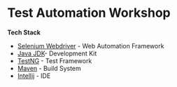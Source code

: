 # Test Automation Workshop


**Tech Stack**

* [Selenium Webdriver](https://www.selenium.dev/documentation/en/webdriver/) -  Web Automation Framework
* [Java JDK](https://www.oracle.com/java/technologies/javase/javase-jdk8-downloads.html)- Development Kit
* [TestNG](https://testng.org/doc/documentation-main.html) - Test Framework
* [Maven](https://maven.apache.org/index.html) - Build System
* [Intellij](https://www.jetbrains.com/idea/download/#section=windows) - IDE
